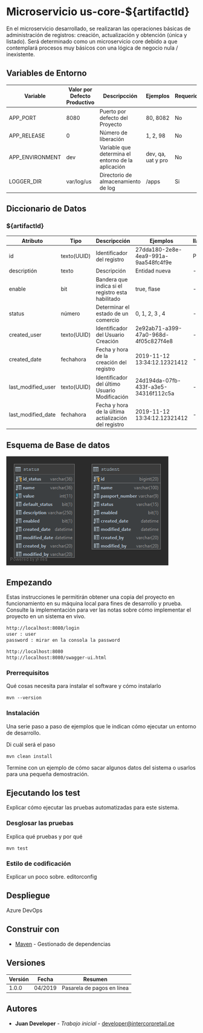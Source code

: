 # Microservicio us-core-${artifactId}

En el microservicio desarrollado, se realizaran las operaciones básicas de 
administración de registros: creación, actualización y obtención (única y listado). Será 
determinado como un microservicio core debido a que contemplará procesos muy 
básicos con una lógica de negocio nula / inexistente. 

## Variables de Entorno
| Variable | Valor por Defecto Productivo | Descripcción | Ejemplos | Requerido |
| -------- | ----------------- |------------- | -------- | --------- |
| APP_PORT | 8080 | Puerto por defecto del Proyecto | 80, 8082 | No |
| APP_RELEASE | 0 | Número de liberación | 1, 2, 98| No |
| APP_ENVIRONMENT | dev | Variable que determina el entorno de la aplicación | dev, qa, uat y pro | No |
| LOGGER_DIR  | var/log/us        | Directorio de almacenamiento de log | /apps | Si |
## Diccionario de Datos
### ${artifactId}
| Atributo | Tipo | Descripcción | Ejemplos | llave |
| -------- | ----------------- | ------------- | -------- | --------- |
| id | texto(UUID) | Identificador del registro | 27dda180-2e8e-4ea9-991a-9aa548fc4f9e | PK |
| descriptión | texto | Descripción | Entidad nueva | - |
| enable | bit | Bandera que indica si el registro esta habilitado | true, flase | - |
| status | número | Determinar el estado de un comercio | 0, 1, 2, 3 , 4 | - |
| created_user | texto(UUID) | Identificador del Usuario Creación | 2e92ab71-a399-47a0-968d-4f05c827f4e8 | - |
| created_date | fechahora | Fecha y hora de la creación del registro | 2019-11-12 13:34:12.12321412 | - |
| last_modified_user | texto(UUID) | Identificador del último Usuario Modificación| 24d194da-07fb-433f-a3e5-34316f112c5a | - |
| last_modified_date | fechahora | Fecha y hora de la última actialización del registro | 2019-11-12 13:34:12.12321412 | - |

## Esquema de Base de datos
![Image alt text](./status.png)

## Empezando

Estas instrucciones le permitirán obtener una copia del proyecto en funcionamiento en su máquina local para fines de desarrollo y prueba. Consulte la implementación para ver las notas sobre cómo implementar el proyecto en un sistema en vivo.

```
http://localhost:8080/login
user : user
password : mirar en la consola la password
```

```
http://localhost:8080
http://localhost:8080/swagger-ui.html
```

### Prerrequisitos

Qué cosas necesita para instalar el software y cómo instalarlo

```
mvn --version
```

### Instalación

Una serie paso a paso de ejemplos que le indican cómo ejecutar un entorno de desarrollo.

Di cuál será el paso

```
mvn clean install
```
Termine con un ejemplo de cómo sacar algunos datos del sistema o usarlos para una pequeña demostración.

## Ejecutando los test

Explicar cómo ejecutar las pruebas automatizadas para este sistema.

### Desglosar las pruebas

Explica qué pruebas y por qué

```
mvn test 
```

### Estilo de codificación

Explicar un poco sobre. editorconfig

## Despliegue

Azure DevOps

## Construir con

* [Maven](https://maven.apache.org/) - Gestionado de dependencias

## Versiones
| Versión | Fecha | Resumen |
| --- | --- | --- |
| 1.0.0  | 04/2019 | Pasarela de pagos en línea|

## Autores

* **Juan Developer** - *Trabajo inicial* - developer@intercorpretail.pe
